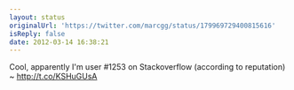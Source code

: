 ```yaml
---
layout: status
originalUrl: 'https://twitter.com/marcgg/status/179969729400815616'
isReply: false
date: 2012-03-14 16:38:21
---
```


Cool, apparently I'm user #1253 on Stackoverflow (according to reputation) ~ http://t.co/KSHuGUsA
